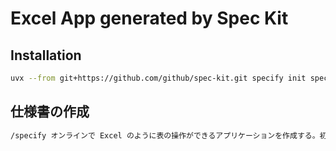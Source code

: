 # Excel App generated by Spec Kit

## Installation

```sh
uvx --from git+https://github.com/github/spec-kit.git specify init spec-driven-excel-app
```

## 仕様書の作成

```sh
/specify オンラインで Excel のように表の操作ができるアプリケーションを作成する。初期は複雑な機能は必要なく、表形式での入力や行列の追加、計算等ができることが望ましい。また、Excel/Google Spread Sheet に連携できるように、CSV 等での出力機能も必要である。将来的に、プロダクト内に Excel ライクな UI を実現するための調査・検証も兼ねた対応。
```